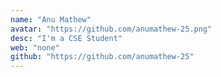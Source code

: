 ```yaml
---
name: "Anu Mathew"
avatar: "https://github.com/anumathew-25.png"
desc: "I'm a CSE Student"
web: "none"
github: "https://github.com/anumathew-25"
---
```

